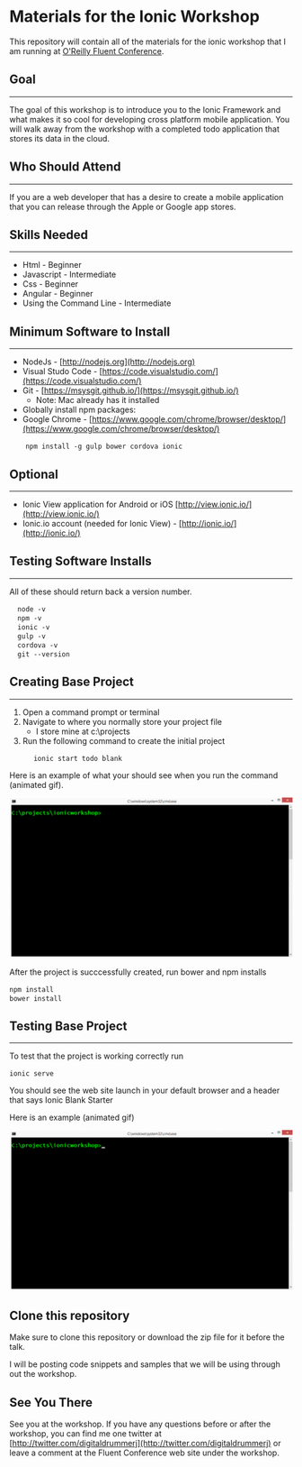 # Materials for the Ionic Workshop

This repository will contain all of the materials for the ionic workshop that I am running at [O'Reilly Fluent Conference](http://conferences.oreilly.com/fluent/javascript-html-us).

## Goal
----

The goal of this workshop is to introduce you to the Ionic Framework and what makes it so cool for developing cross platform mobile application.  You will walk away from the workshop with a completed todo application that stores its data in the cloud.  

## Who Should Attend
----

If you are a web developer that has a desire to create a mobile application that you can release through the Apple or Google app stores.


## Skills Needed
----

* Html - Beginner
* Javascript - Intermediate
* Css - Beginner
* Angular - Beginner 
* Using the Command Line - Intermediate
 
## Minimum Software to Install
----

* NodeJs -  [http://nodejs.org](http://nodejs.org)
* Visual Studo Code - [https://code.visualstudio.com/](https://code.visualstudio.com/)
* Git  -  [https://msysgit.github.io/](https://msysgit.github.io/)
    * Note: Mac already has it installed
* Globally install npm packages:
* Google Chrome - [https://www.google.com/chrome/browser/desktop/](https://www.google.com/chrome/browser/desktop/)


```
    npm install -g gulp bower cordova ionic
```

## Optional
----

* Ionic View application for Android or iOS [http://view.ionic.io/](http://view.ionic.io/)
* Ionic.io account (needed for Ionic View) - [http://ionic.io/](http://ionic.io/)


## Testing Software Installs
----

All of these should return back a version number.

```
  node -v
  npm -v
  ionic -v
  gulp -v
  cordova -v
  git --version
```  


## Creating Base Project
----

1. Open a command prompt or terminal
1. Navigate to where you normally store your project file 
   * I store mine at c:\projects
1. Run the following command to create the initial project

```
      ionic start todo blank
```

Here is an example of what your should see when you  run the command (animated gif).

![Ionic Start Example](IonicStartBlankAnimation.gif)

After the project is succcessfully created, run bower and npm installs

```
npm install
bower install
```

## Testing Base Project
----

To test that the project is working correctly run

```
ionic serve
```

You should see the web site launch in your default browser and a header that says Ionic Blank Starter

Here is an example (animated gif)

![Ionic Serve](IonicServeAnimation.gif)


## Clone this repository

Make sure to clone this repository or download the zip file for it before the talk.  

I will be posting code snippets and samples that we will be using through out the workshop.


## See You There
See you at the workshop.  If you have any questions before or after the workshop, you can find me one twitter at [http://twitter.com/digitaldrummerj](http://twitter.com/digitaldrummerj) or leave a comment at the Fluent Conference web site under the workshop.
